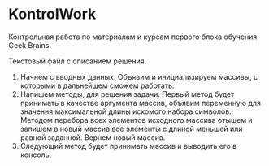# KontrolWork
Контрольная работа по материалам и курсам первого блока обучения Geek Brains.

Текстовый файл с описанием решения.

1. Начнем с вводных данных.
Объявим и инициализируем массивы, с которыми в дальнейшем сможем работать.
2. Напишем методы, для решения задачи.
Первый метод будет принимать в качестве аргумента массив, объявим переменную для значения максимальной длины искомого набора символов.
Методом перебора всех элементов исходного массива отыщем и запишем в новый массив все элементы с длиной меньшей или равной заданной.
Вернем новый массив.
3. Следующий метод будет принимать массив и выводить его в консоль.

